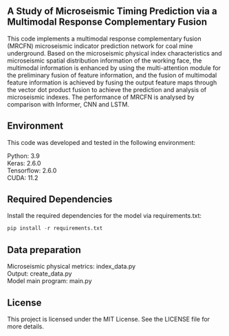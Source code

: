 ## A Study of Microseismic Timing Prediction via a Multimodal Response Complementary Fusion

This code implements a multimodal response complementary fusion (MRCFN) microseismic indicator prediction network for coal mine underground. Based on the microseismic physical index characteristics and microseismic spatial distribution information of the working face, the multimodal information is enhanced by using the multi-attention module for the preliminary fusion of feature information, and the fusion of multimodal feature information is achieved by fusing the output feature maps through the vector dot product fusion to achieve the prediction and analysis of microseismic indexes. The performance of MRCFN is analysed by comparison with Informer, CNN and LSTM.

## Environment
This code was developed and tested in the following environment:

Python: 3.9<br>
Keras: 2.6.0<br>
Tensorflow: 2.6.0<br>
CUDA: 11.2<br>

## Required Dependencies
Install the required dependencies for the model via requirements.txt:
```python
pip install -r requirements.txt
```

## Data preparation
Microseismic physical metrics: index_data.py <br>
Output: create_data.py<br>
Model main program: main.py<br>


## License
This project is licensed under the MIT License. See the LICENSE file for more details.